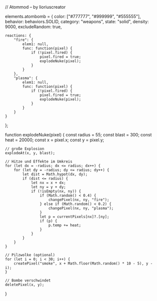 // Atommod – by lioriuscreator

elements.atombomb = {
    color: ["#777777", "#999999", "#555555"],
    behavior: behaviors.SOLID,
    category: "weapons",
    state: "solid",
    density: 9000,
    excludeRandom: true,

    reactions: {
        "fire": {
            elem1: null,
            func: function(pixel) {
                if (!pixel.fired) {
                    pixel.fired = true;
                    explodeNuke(pixel);
                }
            }
        },
        "plasma": {
            elem1: null,
            func: function(pixel) {
                if (!pixel.fired) {
                    pixel.fired = true;
                    explodeNuke(pixel);
                }
            }
        }
    }
};

function explodeNuke(pixel) {
    const radius = 55;
    const blast = 300;
    const heat = 20000;
    const x = pixel.x;
    const y = pixel.y;

    // große Explosion
    explodeAt(x, y, blast);

    // Hitze und Effekte im Umkreis
    for (let dx = -radius; dx <= radius; dx++) {
        for (let dy = -radius; dy <= radius; dy++) {
            let dist = Math.hypot(dx, dy);
            if (dist <= radius) {
                let nx = x + dx;
                let ny = y + dy;
                if (!isEmpty(nx, ny)) {
                    if (Math.random() < 0.4) {
                        changePixel(nx, ny, "fire");
                    } else if (Math.random() < 0.2) {
                        changePixel(nx, ny, "plasma");
                    }
                    let p = currentPixels[nx]?.[ny];
                    if (p) {
                        p.temp += heat;
                    }
                }
            }
        }
    }

    // Pilzwolke (optional)
    for (let i = 0; i < 30; i++) {
        createPixel("smoke", x + Math.floor(Math.random() * 10 - 5), y - i);
    }

    // Bombe verschwindet
    deletePixel(x, y);
}
